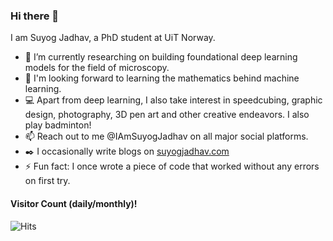 ### Hi there 👋
I am Suyog Jadhav, a PhD student at UiT Norway. 

- 🔭 I’m currently researching on building foundational deep learning models for the field of microscopy.
- :book: I'm looking forward to learning the mathematics behind machine learning.
- :computer: Apart from deep learning, I also take interest in  speedcubing, graphic design, photography, 3D pen art and other creative endeavors. I also play badminton!
- 📫 Reach out to me @IAmSuyogJadhav on all major social platforms.
- :black_nib: I occasionally write blogs on [suyogjadhav.com](https://suyogjadhav.com)
- ⚡ Fun fact: I once wrote a piece of code that worked without any errors on first try. 

#### Visitor Count (daily/monthly)!
![Hits](https://hits.seeyoufarm.com/api/count/incr/badge.svg?url=https%3A%2F%2Fgithub.com%2FIAmSuyogJadhav&count_bg=%2379C83D&title_bg=%23555555&icon=github.svg&icon_color=%23E7E7E7&title=Profile+Views&edge_flat=false)
